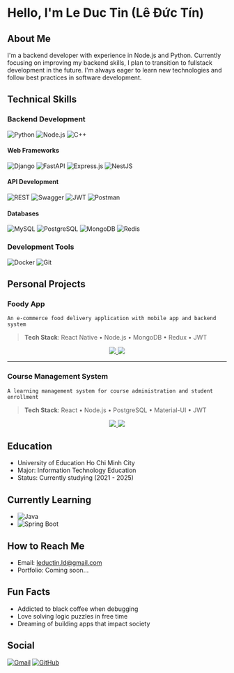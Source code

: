 # <i class="fas fa-code"></i> Hello, I'm Le Duc Tin (Lê Đức Tín)

## <i class="fas fa-user"></i> About Me
I'm a backend developer with experience in Node.js and Python. Currently focusing on improving my backend skills, I plan to transition to fullstack development in the future. I'm always eager to learn new technologies and follow best practices in software development.

## <i class="fas fa-tools"></i> Technical Skills

### <i class="fas fa-server"></i> Backend Development
![Python](https://img.shields.io/badge/Python-3776AB?style=for-the-badge&logo=python&logoColor=white)
![Node.js](https://img.shields.io/badge/Node.js-339933?style=for-the-badge&logo=node.js&logoColor=white)
![C++](https://img.shields.io/badge/C++-00599C?style=for-the-badge&logo=c%2B%2B&logoColor=white)

#### <i class="fas fa-globe"></i> Web Frameworks
![Django](https://img.shields.io/badge/Django-092E20?style=for-the-badge&logo=django&logoColor=white)
![FastAPI](https://img.shields.io/badge/FastAPI-009688?style=for-the-badge&logo=fastapi&logoColor=white)
![Express.js](https://img.shields.io/badge/Express.js-000000?style=for-the-badge&logo=express&logoColor=white)
![NestJS](https://img.shields.io/badge/NestJS-E0234E?style=for-the-badge&logo=nestjs&logoColor=white)

#### <i class="fas fa-plug"></i> API Development
![REST](https://img.shields.io/badge/REST-02569B?style=for-the-badge&logo=rest&logoColor=white)
![Swagger](https://img.shields.io/badge/Swagger-85EA2D?style=for-the-badge&logo=swagger&logoColor=black)
![JWT](https://img.shields.io/badge/JWT-000000?style=for-the-badge&logo=json-web-tokens&logoColor=white)
![Postman](https://img.shields.io/badge/Postman-FF6C37?style=for-the-badge&logo=postman&logoColor=white)

#### <i class="fas fa-database"></i> Databases
![MySQL](https://img.shields.io/badge/MySQL-4479A1?style=for-the-badge&logo=mysql&logoColor=white)
![PostgreSQL](https://img.shields.io/badge/PostgreSQL-4169E1?style=for-the-badge&logo=postgresql&logoColor=white)
![MongoDB](https://img.shields.io/badge/MongoDB-47A248?style=for-the-badge&logo=mongodb&logoColor=white)
![Redis](https://img.shields.io/badge/Redis-DC382D?style=for-the-badge&logo=redis&logoColor=white)

### <i class="fas fa-tools"></i> Development Tools
![Docker](https://img.shields.io/badge/Docker-2496ED?style=for-the-badge&logo=docker&logoColor=white)
![Git](https://img.shields.io/badge/Git-F05032?style=for-the-badge&logo=git&logoColor=white)

## <i class="fas fa-folder-open"></i> Personal Projects

### <i class="fas fa-utensils"></i> Foody App
`An e-commerce food delivery application with mobile app and backend system`

> <i class="fas fa-code-branch"></i> **Tech Stack**: React Native • Node.js • MongoDB • Redux • JWT

<div align="center">
  <a href="https://github.com/leductinjl/foody_app">
    <img src="https://github-readme-stats.vercel.app/api/pin/?username=leductinjl&repo=foody_app" />
  </a>
  <a href="https://github.com/leductinjl/foody_backend">
    <img src="https://github-readme-stats.vercel.app/api/pin/?username=leductinjl&repo=foody_backend" />
  </a>
</div>

---

### <i class="fas fa-graduation-cap"></i> Course Management System
`A learning management system for course administration and student enrollment`

> <i class="fas fa-code-branch"></i> **Tech Stack**: React • Node.js • PostgreSQL • Material-UI • JWT

<div align="center">
  <a href="https://github.com/leductinjl/course_management_frontend">
    <img src="https://github-readme-stats.vercel.app/api/pin/?username=leductinjl&repo=course_management_frontend" />
  </a>
  <a href="https://github.com/leductinjl/course_management_backend">
    <img src="https://github-readme-stats.vercel.app/api/pin/?username=leductinjl&repo=course_management_backend" />
  </a>
</div>

## <i class="fas fa-graduation-cap"></i> Education
- University of Education Ho Chi Minh City
- Major: Information Technology Education
- Status: Currently studying (2021 - 2025)

## <i class="fas fa-book"></i> Currently Learning
- ![Java](https://img.shields.io/badge/Java-ED8B00?style=for-the-badge&logo=java&logoColor=white)
- ![Spring Boot](https://img.shields.io/badge/Spring_Boot-6DB33F?style=for-the-badge&logo=spring-boot&logoColor=white)

## <i class="fas fa-envelope"></i> How to Reach Me
- Email: [leductin.ld@gmail.com](mailto:leductin.ld@gmail.com)
- Portfolio: Coming soon...

## <i class="fas fa-lightbulb"></i> Fun Facts
- <i class="fas fa-coffee"></i> Addicted to black coffee when debugging
- <i class="fas fa-puzzle-piece"></i> Love solving logic puzzles in free time
- <i class="fas fa-globe-americas"></i> Dreaming of building apps that impact society

## <i class="fas fa-share-alt"></i> Social
[![Gmail](https://img.shields.io/badge/Gmail-D14836?style=for-the-badge&logo=gmail&logoColor=white)](mailto:leductin.ld@gmail.com)
[![GitHub](https://img.shields.io/badge/GitHub-100000?style=for-the-badge&logo=github&logoColor=white)](https://github.com/leductinjl) 